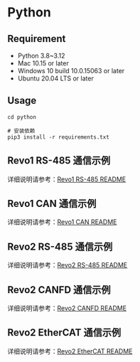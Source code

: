 # Python

## Requirement

- Python 3.8~3.12
- Mac 10.15 or later
- Windows 10 build 10.0.15063 or later
- Ubuntu 20.04 LTS or later

## Usage

```shell
cd python

# 安装依赖
pip3 install -r requirements.txt
```

## Revo1 RS-485 通信示例

详细说明请参考：[Revo1 RS-485 README](revo1/README.md)

## Revo1 CAN 通信示例

详细说明请参考：[Revo1 CAN README](revo1_CAN/README.md)

## Revo2 RS-485 通信示例

详细说明请参考：[Revo2 RS-485 README](revo2/README.md)

## Revo2 CANFD 通信示例

详细说明请参考：[Revo2 CANFD README](revo2_canfd/README.md)

## Revo2 EtherCAT 通信示例

详细说明请参考：[Revo2 EtherCAT README](revo2_ethercat/README.md)
